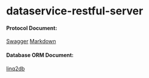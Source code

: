 # dataservice-restful-server #

#### Protocol Document: #### 
[Swagger](https://app.swaggerhub.com/apis-docs/zknow/qpp-game-api/v1)
[Markdown](https://hackmd.io/DcFF2LRpRumTNxLmSPa2tw)

#### Database ORM Document: #### 
[linq2db](https://linq2db.github.io/index.html)